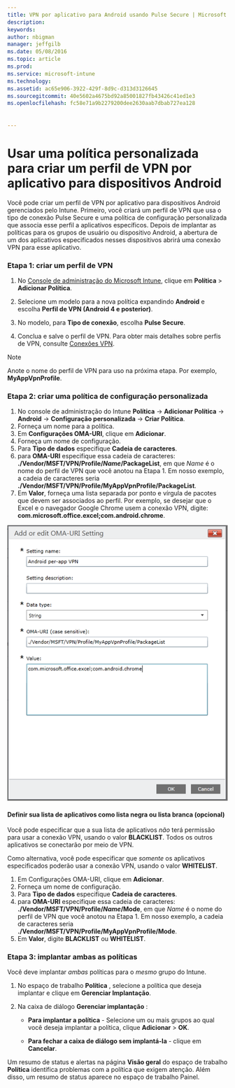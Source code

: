 ```yaml
---
title: VPN por aplicativo para Android usando Pulse Secure | Microsoft Intune
description: 
keywords: 
author: nbigman
manager: jeffgilb
ms.date: 05/08/2016
ms.topic: article
ms.prod: 
ms.service: microsoft-intune
ms.technology: 
ms.assetid: ac65e906-3922-429f-8d9c-d313d3126645
ms.sourcegitcommit: 40e5602a4675bd92a85001827fb43426c41ed1e3
ms.openlocfilehash: fc58e71a9b2279200dee2630aab7dbab727ea128


---
```


# Usar uma política personalizada para criar um perfil de VPN por aplicativo para dispositivos Android

Você pode criar um perfil de VPN por aplicativo para dispositivos Android gerenciados pelo Intune. Primeiro, você criará um perfil de VPN que usa o tipo de conexão Pulse Secure e uma política de configuração personalizada que associa esse perfil a aplicativos específicos. Depois de implantar as políticas para os grupos de usuário ou dispositivo Android, a abertura de um dos aplicativos especificados nesses dispositivos abrirá uma conexão VPN para esse aplicativo. 

### Etapa 1: criar um perfil de VPN

1. No [Console de administração do Microsoft Intune](https://manage.microsoft.com), clique em **Política** > **Adicionar Política**.
2. Selecione um modelo para a nova política expandindo **Android** e escolha **Perfil de VPN (Android 4 e posterior)**.

3. No modelo, para **Tipo de conexão**, escolha **Pulse Secure**.
4. Conclua e salve o perfil de VPN. Para obter mais detalhes sobre perfis de VPN, consulte [Conexões VPN](vpn-connections-in-microsoft-intune.md).

> [!NOTE]
Anote o nome do perfil de VPN para uso na próxima etapa. Por exemplo, **MyAppVpnProfile**.
   
### Etapa 2: criar uma política de configuração personalizada
    
   1. No console de administração do Intune **Política** -> **Adicionar Política** -> **Android** -> **Configuração personalizada** -> **Criar Política**.
   2. Forneça um nome para a política.
   3. Em **Configurações OMA-URI**, clique em **Adicionar**.
   4. Forneça um nome de configuração.
   5. Para **Tipo de dados** especifique **Cadeia de caracteres**.
   6. para **OMA-URI** especifique essa cadeia de caracteres: **./Vendor/MSFT/VPN/Profile/*Name*/PackageList**, em que *Name* é o nome do perfil de VPN que você anotou na Etapa 1. Em nosso exemplo, a cadeia de caracteres seria **./Vendor/MSFT/VPN/Profile/MyAppVpnProfile/PackageList**.
   7.   Em **Valor**, forneça uma lista separada por ponto e vírgula de pacotes que devem ser associados ao perfil.  Por exemplo, se desejar que o Excel e o navegador Google Chrome usem a conexão VPN, digite: **com.microsoft.office.excel;com.android.chrome**.
  

   ![Exemplo de política personalizada de VPN por aplicativo Android](..\media\android_per_app_vpn_oma_uri.png) 
#### Definir sua lista de aplicativos como lista negra ou lista branca (opcional)
Você pode especificar que a sua lista de aplicativos *não* terá permissão para usar a conexão VPN, usando o valor **BLACKLIST**.  Todos os outros aplicativos se conectarão por meio de VPN.

Como alternativa, você pode especificar que *somente* os aplicativos especificados poderão usar a conexão VPN, usando o valor **WHITELIST**.
 

1.  Em Configurações OMA-URI, clique em **Adicionar**.
2.  Forneça um nome de configuração.
3.  Para **Tipo de dados** especifique **Cadeia de caracteres**.
4.  para **OMA-URI** especifique essa cadeia de caracteres: **./Vendor/MSFT/VPN/Profile/*Name*/Mode**, em que *Name* é o nome do perfil de VPN que você anotou na Etapa 1. Em nosso exemplo, a cadeia de caracteres seria **./Vendor/MSFT/VPN/Profile/MyAppVpnProfile/Mode**.
5.  Em **Valor**, digite **BLACKLIST** ou **WHITELIST**. 


   
### Etapa 3: implantar ambas as políticas

Você deve implantar *ambas* políticas para o *mesmo* grupo do Intune.

   1.  No espaço de trabalho **Política** , selecione a política que deseja implantar e clique em **Gerenciar Implantação**.

2.  Na caixa de diálogo **Gerenciar implantação** :

    -   **Para implantar a política** - Selecione um ou mais grupos ao qual você deseja implantar a política, clique **Adicionar** &gt; **OK**.

    -   **Para fechar a caixa de diálogo sem implantá-la** - clique em **Cancelar**.

Um resumo de status e alertas na página **Visão geral** do espaço de trabalho **Política** identifica problemas com a política que exigem atenção. Além disso, um resumo de status aparece no espaço de trabalho Painel.




<!--HONumber=Jul16_HO2-->


